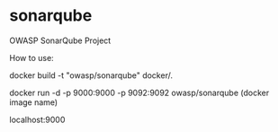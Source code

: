 # sonarqube
OWASP SonarQube Project

How to use:

  docker build -t "owasp/sonarqube" docker/.

  docker run -d -p 9000:9000 -p 9092:9092 owasp/sonarqube (docker image name)

  localhost:9000

